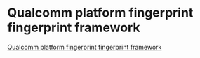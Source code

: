 # Qualcomm platform fingerprint fingerprint framework
[Qualcomm platform fingerprint fingerprint framework](https://aiwithcloud.com/2022/09/19/qualcomm_platform_fingerprint_fingerprint_framework/)